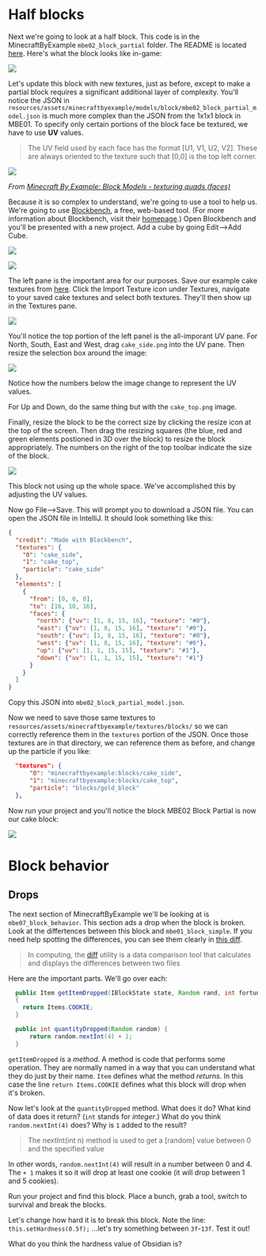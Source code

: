 # Half blocks

Next we're going to look at a half block. This code is in the MinecraftByExample `mbe02_block_partial` folder. The README is located [here](https://github.com/MinecraftU/MinecraftByExample/tree/master/src/main/java/minecraftbyexample/mbe02_block_partial). Here's what the block looks like in-game:

![](images/section_3/half_block.png)

Let's update this block with new textures, just as before, except to make a partial block requires a significant additional layer of complexity. You'll notice the JSON in `resources/assets/minecraftbyexample/models/block/mbe02_block_partial_model.json` is much more complex than the JSON from the 1x1x1 block in MBE01. To specify only certain portions of the block face be textured, we have to use **UV** values. 

>The UV field used by each face has the format [U1, V1, U2, V2]. These are always oriented to the texture such that [0,0] is the top left corner.

![](images/section_3/uv.png)

_From [Minecraft By Example: Block Models - texturing quads (faces)](http://greyminecraftcoder.blogspot.com/2014/12/block-models-texturing-quads-faces.html)_

Because it is so complex to understand, we're going to use a tool to help us. We're going to use [Blockbench](https://www.blockbench.net/web/), a free, web-based tool. (For more information about Blockbench, visit their [homepage](https://blockbench.net/).) Open Blockbench and you'll be presented with a new project. Add a cube by going Edit-->Add Cube.

![](images/section_3/blockbench.png)

![](images/section_3/add_cube.png)

The left pane is the important area for our purposes. Save our example cake textures from [here](images/sections_3/new_textures). Click the Import Texture icon under Textures, navigate to your saved cake textures and select both textures. They'll then show up in the Textures pane.

![](images/section_3/textures.png)

You'll notice the top portion of the left panel is the all-imporant UV pane. For North, South, East and West, drag `cake_side.png` into the UV pane. Then resize the selection box around the image:

![](images/section_3/resize_UV.png)

Notice how the numbers below the image change to represent the UV values.

For Up and Down, do the same thing but with the `cake_top.png` image.

Finally, resize the block to be the correct size by clicking the resize icon at the top of the screen. Then drag the resizing squares (the blue, red and green elements postioned in 3D over the block) to resize the block appropriately. The numbers on the right of the top toolbar indicate the size of the block. 

![](images/section_3/resize.png)

This block not using up the whole space. We've accomplished this by adjusting the UV values. 

Now go File-->Save. This will prompt you to download a JSON file. You can open the JSON file in IntelliJ. It should look something like this:

```json
{
  "credit": "Made with Blockbench",
  "textures": {
    "0": "cake_side",
    "1": "cake_top",
    "particle": "cake_side"
  },
  "elements": [
    {
      "from": [0, 0, 0],
      "to": [16, 10, 16],
      "faces": {
        "north": {"uv": [1, 8, 15, 16], "texture": "#0"},
        "east": {"uv": [1, 8, 15, 16], "texture": "#0"},
        "south": {"uv": [1, 8, 15, 16], "texture": "#0"},
        "west": {"uv": [1, 8, 15, 16], "texture": "#0"},
        "up": {"uv": [1, 1, 15, 15], "texture": "#1"},
        "down": {"uv": [1, 1, 15, 15], "texture": "#1"}
      }
    }
  ]
}
```

Copy this JSON into `mbe02_block_partial_model.json`.

Now we need to save those same textures to `resources/assets/minecraftbyexample/textures/blocks/` so we can correctly reference them in the `textures` portion of the JSON. Once those textures are in that directory, we can reference them as before, and change up the particle if you like:

```json
  "textures": {
      "0": "minecraftbyexample:blocks/cake_side",
      "1": "minecraftbyexample:blocks/cake_top",
      "particle": "blocks/gold_block"
  },
```

Now run your project and you'll notice the block MBE02 Block Partial is now our cake block:

![](images/section_3/new_cake.png)

# Block behavior

## Drops

The next section of MinecraftByExample we'll be looking at is `mbe07_block_behavior`. This section ads a drop when the block is broken. Look at the differtences between this block and `mbe01_block_simple`. If you need help spotting the differences, you can see them clearly in [this diff](https://gist.github.com/dealingwith/5b2f5f8e38d9e210753be85713cfe6e4/revisions?diff=unified).

>In computing, the [diff](https://en.wikipedia.org/wiki/Diff) utility is a data comparison tool that calculates and displays the differences between two files

Here are the important parts. We'll go over each:

```java
  public Item getItemDropped(IBlockState state, Random rand, int fortune)
  {
    return Items.COOKIE;
  }
```

```java
  public int quantityDropped(Random random) {
      return random.nextInt(4) + 1;
  }
```

`getItemDropped` is a _method_. A method is code that performs some operation. They are normally named in a way that you can understand what they do just by their name. `Item` defines what the method _returns_. In this case the line `return Items.COOKIE` defines what this block will drop when it's broken.

Now let's look at the `quantityDropped` method. What does it do? What kind of data does it return? (`int` stands for _integer_.) What do you think `random.nextInt(4)` does? Why is `1` added to the result?

>The nextInt(int n) method is used to get a [random] value between 0 and the specified value

In other words, `random.nextInt(4)` will result in a number between 0 and 4. The `+ 1` makes it so it will drop at least one cookie (it will drop between 1 and 5 cookies).

Run your project and find this block. Place a bunch, grab a tool, switch to survival and break the blocks. 

Let's change how hard it is to break this block. Note the line: `this.setHardness(0.5f);` ...let's try something between `3f`-`13f`. Test it out!

What do you think the hardness value of Obsidian is?
